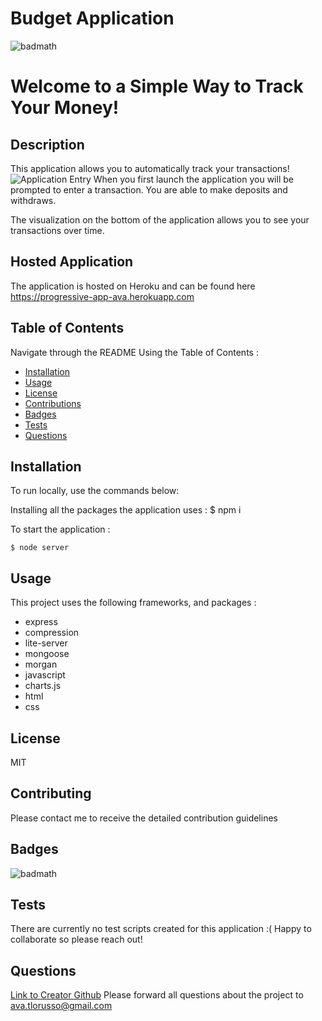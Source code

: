 # Budget Application
  ![badmath](https://img.shields.io/badge/license-MIT-green)
  # Welcome to a Simple Way to Track Your Money!  
  ## Description
   This application allows you to automatically track your transactions!
   ![Application Entry](https://github.com/avatl/progressive-budget)
   When you first launch the application you will be prompted to enter a transaction. You are able to make deposits and withdraws.
      
   The visualization on the bottom of the application allows you to see your transactions over time. 
    
  ## Hosted Application
  
   The application is hosted on Heroku and can be found here https://progressive-app-ava.herokuapp.com
    
  ## Table of Contents
  Navigate through the README Using the Table of Contents : 
  * [Installation](#installation)
  * [Usage](#usage)
  * [License](#license)
  * [Contributions](#contributing)
  * [Badges](#badges)
  * [Tests](#tests)
  * [Questions](#questions)
  ## Installation
  To run locally, use the commands below:
  
  Installing all the packages the application uses :
    $ npm i
    
  To start the application :
  
    $ node server
  ## Usage
  This project uses the following frameworks, and packages : 
  * express
  * compression
  * lite-server
  * mongoose
  * morgan
  * javascript
  * charts.js
  * html
  * css 
  ## License
  MIT
  ## Contributing
  Please contact me to receive the detailed contribution guidelines
  ## Badges
  ![badmath](https://img.shields.io/badge/license-MIT-green)
  
  ## Tests
  There are currently no test scripts created for this application :( Happy to collaborate so please reach out!
  
  ## Questions
  [Link to Creator Github](https://github.com/avatl)
  Please forward all questions about the project to [ava.tlorusso@gmail.com](Ava.TLorusso@gmail.com)
  